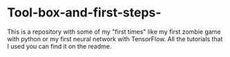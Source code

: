 # Tool-box-and-first-steps-
This is a repository with some of my "first times" like my first zombie game with python or my first neural network with TensorFlow.  All the tutorials that I used you can find it on the readme. 
